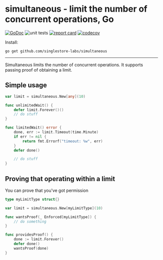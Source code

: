 # simultaneous - limit the number of concurrent operations, Go

[![GoDoc](https://godoc.org/github.com/singlestore-labs/simultaneous?status.svg)](https://pkg.go.dev/github.com/singlestore-labs/simultaneous)
![unit tests](https://github.com/singlestore-labs/simultaneous/actions/workflows/go.yml/badge.svg)
[![report card](https://goreportcard.com/badge/github.com/singlestore-labs/simultaneous)](https://goreportcard.com/report/github.com/singlestore-labs/simultaneous)
[![codecov](https://codecov.io/gh/singlestore-labs/simultaneous/branch/main/graph/badge.svg)](https://codecov.io/gh/singlestore-labs/simultaneous)

Install:

	go get github.com/singlestore-labs/simultaneous

---

Simultaneous limits the number of concurrent operations. It supports passing proof of 
obtaining a limit.

## Simple usage

```go
var limit = simultaneous.New[any](10)

func unlimitedWait() {
	defer limit.Forever()()
	// do stuff
}

func limitedWait() error {
	done, err := limit.Timeout(time.Minute)
	if err != nil { 
		return fmt.Errorf("timeout: %w", err)
	}
	defer done()

	// do stuff
}
```

## Proving that operating within a limit

You can prove that you've got permission


```go
type myLimitType struct{}

var limit = simultaneous.New[myLimitType](10)

func wantsProof(_ Enforced[myLimitType]) {
	// do something
}

func providesProof() {
	done := limit.Forever()
	defer done()
	wantsProof(done)
}
```
